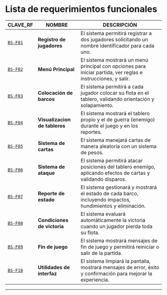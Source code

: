 # Lista de requerimientos funcionales

| CLAVE_RF     | NOMBRE                    | DESCRIPCIÓN                                                                                                         |
|-----------|---------------------------|--------------------------------------------------------------------------------------------------------------------|
| [`BS-F01`]| **Registro de jugadores** | El sistema permitirá registrar a dos jugadores solicitando un nombre identificador para cada uno.                  |
| [`BS-F02`]   | **Menú Principal**        | El sistema mostrará un menú principal con opciones para iniciar partida, ver reglas e instrucciones, y salir.      |
| [`BS-F03`]    | **Colocación de barcos**     | El sistema permitirá a cada jugador colocar su flota en el tablero, validando orientación y solapamiento.                    |
| [`BS-F04`]    | **Visualizacion de tableros**     | El sistema mostrará el tablero propio y el de guerra (enemigo) durante el juego y en los reportes.|
| [`BS-F05`]    | **Sistema de cartas**     | El sistema manejará cartas de manera aleatoria con un sistema de pesos.|
| [`BS-F06`]    | **Sistema de ataque**  | El sistema permitirá atacar posiciones del tablero enemigo, aplicando efectos de cartas y validando disparos. |
| [`BS-F07`]    | **Reporte de estado**     | El sistema gestionará y mostrará el estado de cada barco, incluyendo impactos, hundimientos y eliminación.        |
| [`BS-F08`]    | **Condiciones de victoria** | El sistema evaluará automáticamente la victoria cuando un jugador pierda toda su flota.        |
| [`BS-F09`]    | **Fin de juego**          | El sistema mostrará mensajes de fin de juego y permitirá reiniciar o salir de la partida.                 |
| [`BS-F10`]    | **Utilidades de interfaz** | El sistema limpiará la pantalla, mostrará mensajes de error, éxito y confirmación para mejorar la experiencia.                 |

---

[`BS-F01`]: /(C)Documentacion/RequerimientosFuncionales/RF01-RegistroDeJugadores.md
[`BS-F02`]: /(C)Documentacion/RequerimientosFuncionales/RF02-MenuPrincipal.md
[`BS-F03`]: /(C)Documentacion/RequerimientosFuncionales/RF03-ColocacionBarcos.md
[`BS-F04`]: /(C)Documentacion/RequerimientosFuncionales/RF04-VisualizacionTableros.md
[`BS-F05`]: /(C)Documentacion/RequerimientosFuncionales/RF05-SistemaCartas.md
[`BS-F06`]: /(C)Documentacion/RequerimientosFuncionales/RF06-SistemaAtaque.md
[`BS-F07`]: /(C)Documentacion/RequerimientosFuncionales/RF07-ReporteEstado.md
[`BS-F08`]: /(C)Documentacion/RequerimientosFuncionales/RF08-CondicionVictoria.md
[`BS-F09`]: /(C)Documentacion/RequerimientosFuncionales/RF09-FinDeJuego.md
[`BS-F10`]: /(C)Documentacion/RequerimientosFuncionales/RF10-UtilidadesInterfaz.md
